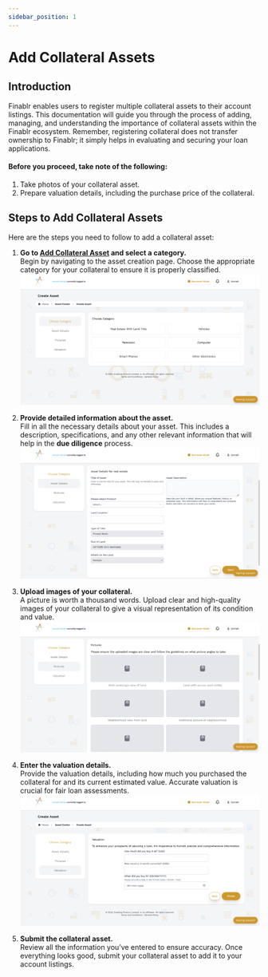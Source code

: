 ```yaml
---
sidebar_position: 1
---
```


# Add Collateral Assets

## Introduction

Finablr enables users to register multiple collateral assets to their account listings. This documentation will guide you through the process of adding, managing, and understanding the importance of collateral assets within the Finablr ecosystem. Remember, registering collateral does not transfer ownership to Finablr; it simply helps in evaluating and securing your loan applications.

#### Before you proceed, take note of the following:
1. Take photos of your collateral asset.
2. Prepare valuation details, including the purchase price of the collateral.


## Steps to Add Collateral Assets

Here are the steps you need to follow to add a collateral asset:

1. **Go to [Add Collateral Asset](https://finablr.app/app/assets/create) and select a category.**  
   Begin by navigating to the asset creation page. Choose the appropriate category for your collateral to ensure it is properly classified.
   ![Locale Dropdown](./img/category.png)

2. **Provide detailed information about the asset.**  
   Fill in all the necessary details about your asset. This includes a description, specifications, and any other relevant information that will help in the **due diligence** process.
   ![Locale Dropdown](./img/details.png)

3. **Upload images of your collateral.**  
   A picture is worth a thousand words. Upload clear and high-quality images of your collateral to give a visual representation of its condition and value.
   ![Locale Dropdown](./img/pictures.png)

4. **Enter the valuation details.**  
   Provide the valuation details, including how much you purchased the collateral for and its current estimated value. Accurate valuation is crucial for fair loan assessments.
   ![Locale Dropdown](./img/valuation.png)

5. **Submit the collateral asset.**  
   Review all the information you’ve entered to ensure accuracy. Once everything looks good, submit your collateral asset to add it to your account listings.

